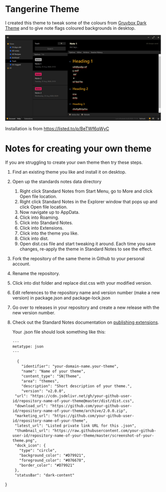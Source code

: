 # Tangerine Theme
I created this theme to tweak some of the colours from [Gruvbox Dark Theme](https://github.com/christianhans/sn-gruvbox-dark-theme) and to give note flags coloured backgrounds in desktop.

![preview](preview.png)

Installation is from https://listed.to/p/BeTWf6qWyC

# Notes for creating your own theme

If you are struggling to create your own theme then try these steps.

1. Find an existing theme you like and install it on desktop.
2. Open up the standards notes data directory 
   1. Right click Standard Notes from Start Menu, go to More and click Open file location.
   2. Right click Standard Notes in the Explorer window that pops up and click Open file location.
   3. Now navigate up to AppData.
   4. Click into Roaming.
   5. Click into Standard Notes.
   6. Click into Extensions.
   7. Click into the theme you like.
   8. Click into dist.
   9. Open dist.css file and start tweaking it around. Each time you save changes, re-apply the theme in Standard Notes to see the effect.

3. Fork the repository of the same theme in Github to your personal account.
4. Rename the repository.
5. Click into dist folder and replace dist.css with your modified version.
6. Edit references to the repository name and version number (make a new version) in package.json and package-lock.json
7. Go over to releases in your repository and create a new release with the new version number.
8. Check out the Standard Notes documentation on [publishing extensions](https://docs.standardnotes.org/extensions/publishing).

   Your .json file should look something like this:
   ```
   ---
   metatype: json
   ---

     {
       "identifier": "your-domain-name.your-theme",
       "name": "Name of your theme",
       "content_type": "SN|Theme",
       "area": "themes",
       "description": "Short description of your theme.",
       "version": "v2.0.0",
    "url": "https://cdn.jsdelivr.net/gh/your-github-user-id/repository-name-of-your-theme@master/dist/dist.css",
    "download_url": "https://github.com/your-github-user-id/repository-name-of-your-theme/archive/2.0.0.zip",
    "marketing_url": "https://github.com/your-github-user-id/repository-name-of-your-theme",
    "latest_url": "Listed private link URL for this .json",
    "thumbnail_url": "https://raw.githubusercontent.com/your-github-user-id/repository-name-of-your-theme/master/screenshot-of-your-theme.png",
    "dock_icon": {
      "type": "circle",
      "background_color": "#D79921",
      "foreground_color": "#076678",
      "border_color": "#D79921"
    },
    "statusBar": "dark-content"
  }
```
